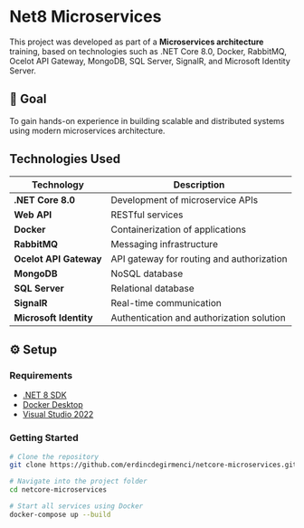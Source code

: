 # Net8 Microservices

This project was developed as part of a **Microservices architecture** training, based on technologies such as .NET Core 8.0, Docker, RabbitMQ, Ocelot API Gateway, MongoDB, SQL Server, SignalR, and Microsoft Identity Server.

## 🚀 Goal

To gain hands-on experience in building scalable and distributed systems using modern microservices architecture.

##  Technologies Used

| Technology             | Description                                           |
|------------------------|-------------------------------------------------------|
| **.NET Core 8.0**       | Development of microservice APIs                     |
| **Web API**             | RESTful services                                     |
| **Docker**              | Containerization of applications                     |
| **RabbitMQ**            | Messaging infrastructure                             |
| **Ocelot API Gateway**  | API gateway for routing and authorization            |
| **MongoDB**             | NoSQL database                                       |
| **SQL Server**          | Relational database                                  |
| **SignalR**             | Real-time communication                              |
| **Microsoft Identity**  | Authentication and authorization solution            |

## ⚙️ Setup

### Requirements

- [.NET 8 SDK](https://dotnet.microsoft.com/en-us/download/dotnet/8.0)
- [Docker Desktop](https://www.docker.com/products/docker-desktop)
- [Visual Studio 2022](https://visualstudio.microsoft.com/vs/)

### Getting Started

```bash
# Clone the repository
git clone https://github.com/erdincdegirmenci/netcore-microservices.git

# Navigate into the project folder
cd netcore-microservices

# Start all services using Docker
docker-compose up --build
